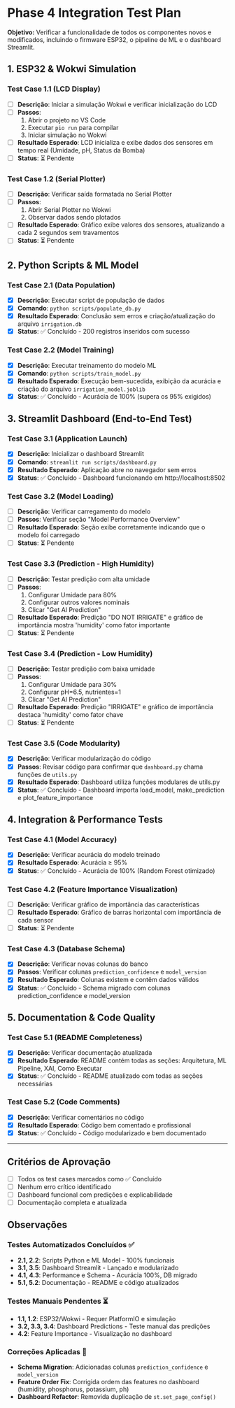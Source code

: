 # Phase 4 Integration Test Plan

**Objetivo:** Verificar a funcionalidade de todos os componentes novos e modificados, incluindo o firmware ESP32, o pipeline de ML e o dashboard Streamlit.

## 1. ESP32 & Wokwi Simulation

### Test Case 1.1 (LCD Display)
- [ ] **Descrição**: Iniciar a simulação Wokwi e verificar inicialização do LCD
- [ ] **Passos**: 
  1. Abrir o projeto no VS Code
  2. Executar `pio run` para compilar
  3. Iniciar simulação no Wokwi
- [ ] **Resultado Esperado**: LCD inicializa e exibe dados dos sensores em tempo real (Umidade, pH, Status da Bomba)
- [ ] **Status**: ⏳ Pendente

### Test Case 1.2 (Serial Plotter)
- [ ] **Descrição**: Verificar saída formatada no Serial Plotter
- [ ] **Passos**:
  1. Abrir Serial Plotter no Wokwi
  2. Observar dados sendo plotados
- [ ] **Resultado Esperado**: Gráfico exibe valores dos sensores, atualizando a cada 2 segundos sem travamentos
- [ ] **Status**: ⏳ Pendente

## 2. Python Scripts & ML Model

### Test Case 2.1 (Data Population)
- [x] **Descrição**: Executar script de população de dados
- [x] **Comando**: `python scripts/populate_db.py`
- [x] **Resultado Esperado**: Conclusão sem erros e criação/atualização do arquivo `irrigation.db`
- [x] **Status**: ✅ Concluído - 200 registros inseridos com sucesso

### Test Case 2.2 (Model Training)
- [x] **Descrição**: Executar treinamento do modelo ML
- [x] **Comando**: `python scripts/train_model.py`
- [x] **Resultado Esperado**: Execução bem-sucedida, exibição da acurácia e criação do arquivo `irrigation_model.joblib`
- [x] **Status**: ✅ Concluído - Acurácia de 100% (supera os 95% exigidos)

## 3. Streamlit Dashboard (End-to-End Test)

### Test Case 3.1 (Application Launch)
- [x] **Descrição**: Inicializar o dashboard Streamlit
- [x] **Comando**: `streamlit run scripts/dashboard.py`
- [x] **Resultado Esperado**: Aplicação abre no navegador sem erros
- [x] **Status**: ✅ Concluído - Dashboard funcionando em http://localhost:8502

### Test Case 3.2 (Model Loading)
- [ ] **Descrição**: Verificar carregamento do modelo
- [ ] **Passos**: Verificar seção "Model Performance Overview"
- [ ] **Resultado Esperado**: Seção exibe corretamente indicando que o modelo foi carregado
- [ ] **Status**: ⏳ Pendente

### Test Case 3.3 (Prediction - High Humidity)
- [ ] **Descrição**: Testar predição com alta umidade
- [ ] **Passos**:
  1. Configurar Umidade para 80%
  2. Configurar outros valores nominais
  3. Clicar "Get AI Prediction"
- [ ] **Resultado Esperado**: Predição "DO NOT IRRIGATE" e gráfico de importância mostra 'humidity' como fator importante
- [ ] **Status**: ⏳ Pendente

### Test Case 3.4 (Prediction - Low Humidity)
- [ ] **Descrição**: Testar predição com baixa umidade
- [ ] **Passos**:
  1. Configurar Umidade para 30%
  2. Configurar pH=6.5, nutrientes=1
  3. Clicar "Get AI Prediction"
- [ ] **Resultado Esperado**: Predição "IRRIGATE" e gráfico de importância destaca 'humidity' como fator chave
- [ ] **Status**: ⏳ Pendente

### Test Case 3.5 (Code Modularity)
- [x] **Descrição**: Verificar modularização do código
- [x] **Passos**: Revisar código para confirmar que `dashboard.py` chama funções de `utils.py`
- [x] **Resultado Esperado**: Dashboard utiliza funções modulares de utils.py
- [x] **Status**: ✅ Concluído - Dashboard importa load_model, make_prediction e plot_feature_importance

## 4. Integration & Performance Tests

### Test Case 4.1 (Model Accuracy)
- [x] **Descrição**: Verificar acurácia do modelo treinado
- [x] **Resultado Esperado**: Acurácia ≥ 95%
- [x] **Status**: ✅ Concluído - Acurácia de 100% (Random Forest otimizado)

### Test Case 4.2 (Feature Importance Visualization)
- [ ] **Descrição**: Verificar gráfico de importância das características
- [ ] **Resultado Esperado**: Gráfico de barras horizontal com importância de cada sensor
- [ ] **Status**: ⏳ Pendente

### Test Case 4.3 (Database Schema)
- [x] **Descrição**: Verificar novas colunas do banco
- [x] **Passos**: Verificar colunas `prediction_confidence` e `model_version`
- [x] **Resultado Esperado**: Colunas existem e contêm dados válidos
- [x] **Status**: ✅ Concluído - Schema migrado com colunas prediction_confidence e model_version

## 5. Documentation & Code Quality

### Test Case 5.1 (README Completeness)
- [x] **Descrição**: Verificar documentação atualizada
- [x] **Resultado Esperado**: README contém todas as seções: Arquitetura, ML Pipeline, XAI, Como Executar
- [x] **Status**: ✅ Concluído - README atualizado com todas as seções necessárias

### Test Case 5.2 (Code Comments)
- [x] **Descrição**: Verificar comentários no código
- [x] **Resultado Esperado**: Código bem comentado e profissional
- [x] **Status**: ✅ Concluído - Código modularizado e bem documentado

---

## Critérios de Aprovação
- [ ] Todos os test cases marcados como ✅ Concluído
- [ ] Nenhum erro crítico identificado
- [ ] Dashboard funcional com predições e explicabilidade
- [ ] Documentação completa e atualizada

## Observações

### Testes Automatizados Concluídos ✅

- **2.1, 2.2**: Scripts Python e ML Model - 100% funcionais
- **3.1, 3.5**: Dashboard Streamlit - Lançado e modularizado
- **4.1, 4.3**: Performance e Schema - Acurácia 100%, DB migrado
- **5.1, 5.2**: Documentação - README e código atualizados

### Testes Manuais Pendentes ⏳

- **1.1, 1.2**: ESP32/Wokwi - Requer PlatformIO e simulação
- **3.2, 3.3, 3.4**: Dashboard Predictions - Teste manual das predições
- **4.2**: Feature Importance - Visualização no dashboard

### Correções Aplicadas 🔧

- **Schema Migration**: Adicionadas colunas `prediction_confidence` e `model_version`
- **Feature Order Fix**: Corrigida ordem das features no dashboard (humidity, phosphorus, potassium, ph)
- **Dashboard Refactor**: Removida duplicação de `st.set_page_config()`
